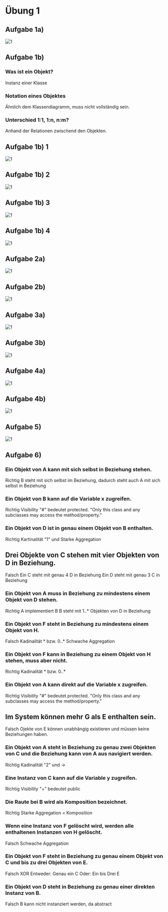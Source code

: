 # Übung 1

## Aufgabe 1a)
![1](./out/1a/1a.svg)

## Aufgabe 1b)

### Was ist ein Objekt?
Instanz einer Klasse

### Notation eines Objektes
Ähnlich dem Klassendiagramm, muss nicht vollständig sein.

### Unterschied 1:1, 1:n, n:m?
Anhand der Relationen zwischend den Objekten.

## Aufgabe 1b) 1
![1](./out/1b1/1b1.svg)

## Aufgabe 1b) 2
![1](./out/1b2/1b2.svg)

## Aufgabe 1b) 3
![1](./out/1b3/1b3.svg)

## Aufgabe 1b) 4
![1](./out/1b4/1b4.svg)

## Aufgabe 2a)
![1](./out/2a/2a.svg)

## Aufgabe 2b)
![1](./out/2b/2b.svg)

## Aufgabe 3a)
![1](./out/3a/3a.svg)

## Aufgabe 3b)
![1](./out/3b/3b.svg)

## Aufgabe 4a)
![1](./out/4a/4a.svg)

## Aufgabe 4b)
![1](./out/4b/4b.svg)

## Aufgabe 5)
![1](./out/5/5.svg)

## Aufgabe 6)

### Ein Objekt von A kann mit sich selbst in Beziehung stehen.
Richtig 
B steht mit sich selbst im Beziehung, dadurch steht auch A mit sich selbst in Beziehung

### Ein Objekt von B kann auf die Variable x zugreifen.
Richtig
Visibility "#" bedeutet protected. "Only this class and any subclasses may access the method/property."

### Ein Objekt von D ist in genau einem Objekt von B enthalten.
Richtig
Kartinalität "1" und Starke Aggregation

## Drei Objekte von C stehen mit vier Objekten von D in Beziehung.
Falsch
Ein C steht mit genau 4 D in Beziehung
Ein D steht mit genau 3 C in Beziehung

### Ein Objekt von A muss in Beziehung zu mindestens einem Objekt von D stehen.
Richtig
A implementiert B
B steht mit 1..* Objekten von D in Beziehung

### Ein Objekt von F steht in Beziehung zu mindestens einem Objekt von H.
Falsch
Kadinalität * bzw. 0..*
Schwache Aggregation

### Ein Objekt von F kann in Beziehung zu einem Objekt von H stehen, muss aber nicht.
Richtig
Kadinalität * bzw. 0..*

### Ein Objekt von A kann direkt auf die Variable x zugreifen.
Richtig
Visibility "#" bedeutet protected. "Only this class and any subclasses may access the method/property."

## Im System können mehr G als E enthalten sein.
Falsch
Ojekte von E können unabhängig existieren und müssen keine Beziehungen haben.

### Ein Objekt von A steht in Beziehung zu genau zwei Objekten von C und die Beziehung kann von A aus navigiert werden.
Richtig
Kadinalität "2" und ->

### Eine Instanz von C kann auf die Variable y zugreifen.
Richtig
Visibility "+" bedeutet public

### Die Raute bei B wird als Komposition bezeichnet.
Richtig
Starke Aggregation = Komposition

### Wenn eine Instanz von F gelöscht wird, werden alle enthaltenen Instanzen von H gelöscht.
Falsch
Schwache Aggregation

### Ein Objekt von F steht in Beziehung zu genau einem Objekt von C und bis zu drei Objekten von E.
Falsch
XOR
Entweder: Genau ein C
Oder: Ein bis Drei E

### Ein Objekt von D steht in Beziehung zu genau einer direkten Instanz von B.
Falsch
B kann nicht instanziert werden, da abstract